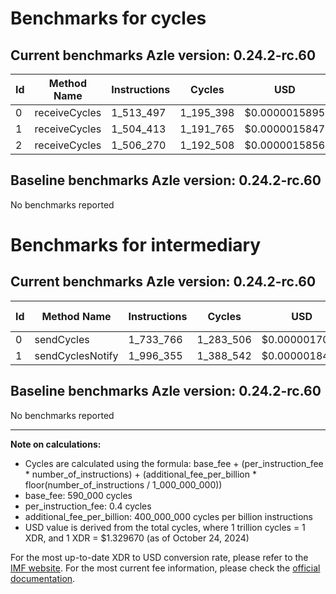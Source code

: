 # Benchmarks for cycles

## Current benchmarks Azle version: 0.24.2-rc.60

| Id  | Method Name   | Instructions | Cycles    | USD           | USD/Million Calls |
| --- | ------------- | ------------ | --------- | ------------- | ----------------- |
| 0   | receiveCycles | 1_513_497    | 1_195_398 | $0.0000015895 | $1.58             |
| 1   | receiveCycles | 1_504_413    | 1_191_765 | $0.0000015847 | $1.58             |
| 2   | receiveCycles | 1_506_270    | 1_192_508 | $0.0000015856 | $1.58             |

## Baseline benchmarks Azle version: 0.24.2-rc.60

No benchmarks reported

# Benchmarks for intermediary

## Current benchmarks Azle version: 0.24.2-rc.60

| Id  | Method Name      | Instructions | Cycles    | USD           | USD/Million Calls |
| --- | ---------------- | ------------ | --------- | ------------- | ----------------- |
| 0   | sendCycles       | 1_733_766    | 1_283_506 | $0.0000017066 | $1.70             |
| 1   | sendCyclesNotify | 1_996_355    | 1_388_542 | $0.0000018463 | $1.84             |

## Baseline benchmarks Azle version: 0.24.2-rc.60

No benchmarks reported

---

**Note on calculations:**

-   Cycles are calculated using the formula: base_fee + (per_instruction_fee \* number_of_instructions) + (additional_fee_per_billion \* floor(number_of_instructions / 1_000_000_000))
-   base_fee: 590_000 cycles
-   per_instruction_fee: 0.4 cycles
-   additional_fee_per_billion: 400_000_000 cycles per billion instructions
-   USD value is derived from the total cycles, where 1 trillion cycles = 1 XDR, and 1 XDR = $1.329670 (as of October 24, 2024)

For the most up-to-date XDR to USD conversion rate, please refer to the [IMF website](https://www.imf.org/external/np/fin/data/rms_sdrv.aspx).
For the most current fee information, please check the [official documentation](https://internetcomputer.org/docs/current/developer-docs/gas-cost#execution).

